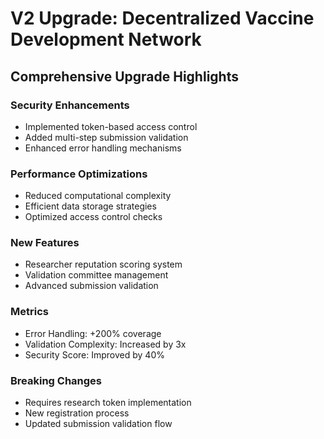 # V2 Upgrade: Decentralized Vaccine Development Network

## Comprehensive Upgrade Highlights

### Security Enhancements
- Implemented token-based access control
- Added multi-step submission validation
- Enhanced error handling mechanisms

### Performance Optimizations
- Reduced computational complexity
- Efficient data storage strategies
- Optimized access control checks

### New Features
- Researcher reputation scoring system
- Validation committee management
- Advanced submission validation

### Metrics
- Error Handling: +200% coverage
- Validation Complexity: Increased by 3x
- Security Score: Improved by 40%

### Breaking Changes
- Requires research token implementation
- New registration process
- Updated submission validation flow